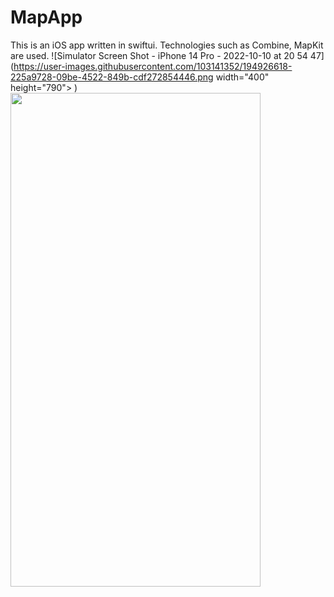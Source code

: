 # MapApp
This is an iOS app written in swiftui. Technologies such as Combine, MapKit are used.
![Simulator Screen Shot - iPhone 14 Pro - 2022-10-10 at 20 54 47](https://user-images.githubusercontent.com/103141352/194926618-225a9728-09be-4522-849b-cdf272854446.png width="400" height="790"> )
<img src="https://user-images.githubusercontent.com/103141352/194926618-225a9728-09be-4522-849b-cdf272854446.png" width="400" height="790">

